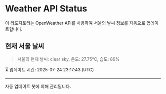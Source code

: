 
# Weather API Status

이 리포지토리는 OpenWeather API를 사용하여 서울의 날씨 정보를 자동으로 업데이트합니다.

## 현재 서울 날씨
> 서울의 현재 날씨: clear sky, 온도: 27.75°C, 습도: 89%

⏳ 업데이트 시간: 2025-07-24 23:17:43 (UTC)

---
자동 업데이트 봇에 의해 관리됩니다.
